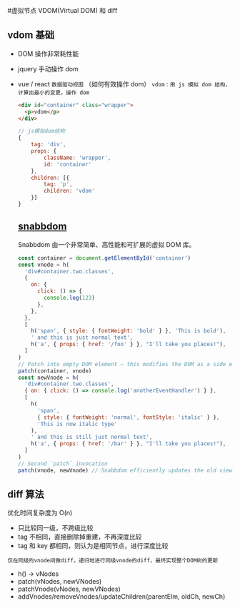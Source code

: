 #虚拟节点 VDOM(Virtual DOM) 和 diff

## vdom 基础

- DOM 操作非常耗性能
- jquery 手动操作 dom
- vue / react `数据驱动视图` （如何有效操作 dom）
  `vdom：用 js 模拟 dom 结构，计算出最小的变更，操作 dom`

  ```html
  <div id="container" class="wrapper">
    <p>vdom</p>
  </div>
  ```

  ```js
  // js模拟dom结构
  {
      tag: 'div',
      props: {
          className: 'wrapper',
          id: 'container'
      },
      children: [{
          tag: 'p',
          children: 'vdom'
      }]
  }

  ```

  ## [snabbdom](https://github.com/snabbdom/snabbdom)

  Snabbdom 由一个非常简单、高性能和可扩展的虚拟 DOM 库。

  ```js
  const container = document.getElementById('container')
  const vnode = h(
    'div#container.two.classes',
    {
      on: {
        click: () => {
          console.log(123)
        },
      },
    },
    [
      h('span', { style: { fontWeight: 'bold' } }, 'This is bold'),
      ' and this is just normal text',
      h('a', { props: { href: '/foo' } }, "I'll take you places!"),
    ]
  )
  // Patch into empty DOM element – this modifies the DOM as a side effect
  patch(container, vnode)
  const newVnode = h(
    'div#container.two.classes',
    { on: { click: () => console.log('anotherEventHandler') } },
    [
      h(
        'span',
        { style: { fontWeight: 'normal', fontStyle: 'italic' } },
        'This is now italic type'
      ),
      ' and this is still just normal text',
      h('a', { props: { href: '/bar' } }, "I'll take you places!"),
    ]
  )
  // Second `patch` invocation
  patch(vnode, newVnode) // Snabbdom efficiently updates the old view to the new state
  ```

## diff 算法

优化时间复杂度为 O(n)

- 只比较同一级，不跨级比较
- tag 不相同，直接删除掉重建，不再深度比较
- tag 和 key 都相同，则认为是相同节点，进行深度比较

`仅在同级的vnode间做diff，递归地进行同级vnode的diff，最终实现整个DOM树的更新`

- h() -> vNodes
- patch(vNodes, newVNodes)
- patchVnode(vNodes, newVNodes)
- addVnodes/removeVnodes/updateChildren(parentElm, oldCh, newCh)
